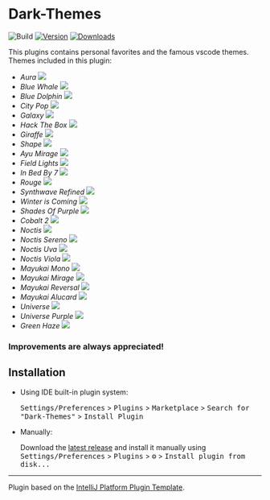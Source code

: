 # Dark-Themes

![Build](https://github.com/Shubham076/Dark-Themes/workflows/Build/badge.svg)
[![Version](https://img.shields.io/jetbrains/plugin/v/PLUGIN_ID.svg)](https://plugins.jetbrains.com/plugin/PLUGIN_ID)
[![Downloads](https://img.shields.io/jetbrains/plugin/d/PLUGIN_ID.svg)](https://plugins.jetbrains.com/plugin/PLUGIN_ID)


<!-- Plugin description -->
This plugins contains personal favorites and the famous vscode themes.
Themes included in this plugin:

- *Aura*
![](https://github.com/Shubham076/Dark-Themes/blob/main/Screenshots/Aura.png)
- *Blue Whale*
![](https://github.com/Shubham076/Dark-Themes/blob/main/Screenshots/BlueWhale.png)
- *Blue Dolphin*
![](https://github.com/Shubham076/Dark-Themes/blob/main/Screenshots/BlueDolphin.png)
- *City Pop*
![](https://github.com/Shubham076/Dark-Themes/blob/main/Screenshots/CityPop.png)
- *Galaxy*
![](https://github.com/Shubham076/Dark-Themes/blob/main/Screenshots/Galaxy.png)
- *Hack The Box*
![](https://github.com/Shubham076/Dark-Themes/blob/main/Screenshots/HackTheBox.png)
- *Giraffe*
![](https://github.com/Shubham076/Dark-Themes/blob/main/Screenshots/Giraffe.png)
- *Shape*
![](https://github.com/Shubham076/Dark-Themes/blob/main/Screenshots/Shape.png)
- *Ayu Mirage*
![](https://github.com/Shubham076/Dark-Themes/blob/main/Screenshots/AyuMirage.png)
- *Field Lights*
![](https://github.com/Shubham076/Dark-Themes/blob/main/Screenshots/FieldLights.png)
- *In Bed By 7*
![](https://github.com/Shubham076/Dark-Themes/blob/main/Screenshots/InBedBy7.png)
- *Rouge*
![](https://github.com/Shubham076/Dark-Themes/blob/main/Screenshots/Rouge.png)
- *Synthwave Refined*
![](https://github.com/Shubham076/Dark-Themes/blob/main/Screenshots/SynthwaveRefined.png)
- *Winter is Coming*
![](https://github.com/Shubham076/Dark-Themes/blob/main/Screenshots/WinterIsComing.png)
- *Shades Of Purple*
![](https://github.com/Shubham076/Dark-Themes/blob/main/Screenshots/ShadesOfPurple.png)
- *Cobalt 2*
![](https://github.com/Shubham076/Dark-Themes/blob/main/Screenshots/Cobalt2.png)
- *Noctis*
![](https://github.com/Shubham076/Dark-Themes/blob/main/Screenshots/Noctis.png)
- *Noctis Sereno*
![](https://github.com/Shubham076/Dark-Themes/blob/main/Screenshots/NoctisSereno.png)
- *Noctis Uva*
![](https://github.com/Shubham076/Dark-Themes/blob/main/Screenshots/NoctisUva.png)
- *Noctis Viola*
![](https://github.com/Shubham076/Dark-Themes/blob/main/Screenshots/NoctisViola.png)
- *Mayukai Mono*
![](https://github.com/Shubham076/Dark-Themes/blob/main/Screenshots/MayukaiMono.png)
- *Mayukai Mirage*
![](https://github.com/Shubham076/Dark-Themes/blob/main/Screenshots/MayukaiMirage.png)
- *Mayukai Reversal*
![](https://github.com/Shubham076/Dark-Themes/blob/main/Screenshots/MayukaiReversal.png)
- *Mayukai Alucard*
![](https://github.com/Shubham076/Dark-Themes/blob/main/Screenshots/MayukaiAlucard.png)
- *Universe*
![](https://github.com/Shubham076/Dark-Themes/blob/main/Screenshots/Universe.png)
- *Universe Purple*
![](https://github.com/Shubham076/Dark-Themes/blob/main/Screenshots/UniversePurple.png)
- *Green Haze*
![](https://github.com/Shubham076/Dark-Themes/blob/main/Screenshots/GreenHaze.png)

### Improvements are always appreciated!
<!-- Plugin description end -->

## Installation

- Using IDE built-in plugin system:
  
  <kbd>Settings/Preferences</kbd> > <kbd>Plugins</kbd> > <kbd>Marketplace</kbd> > <kbd>Search for "Dark-Themes"</kbd> >
  <kbd>Install Plugin</kbd>
  
- Manually:

  Download the [latest release](https://github.com/Shubham076/Dark-Themes/releases/latest) and install it manually using
  <kbd>Settings/Preferences</kbd> > <kbd>Plugins</kbd> > <kbd>⚙️</kbd> > <kbd>Install plugin from disk...</kbd>


---
Plugin based on the [IntelliJ Platform Plugin Template][template].

[template]: https://github.com/JetBrains/intellij-platform-plugin-template
